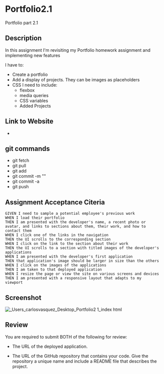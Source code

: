 # Portfolio2.1
Portfolio part 2.1

## Description
In this assignment I'm revisiting my Portfolio homework assignment and implementing new features

I have to: 
- Create a portfolio
- Add a display of projects. They can be images as placeholders
- CSS I need to include:
    - flexbox
    - media queries
    - CSS variables
    - Added Projects

## Link to Website
- 

## git commands
- git fetch
- git pull
- git add
- git commit -m ""
- git commit -a
- git push

## Assignment Acceptance Citeria
```
GIVEN I need to sample a potential employee's previous work
WHEN I load their portfolio
THEN I am presented with the developer's name, a recent photo or avatar, and links to sections about them, their work, and how to contact them
WHEN I click one of the links in the navigation
THEN the UI scrolls to the corresponding section
WHEN I click on the link to the section about their work
THEN the UI scrolls to a section with titled images of the developer's applications
WHEN I am presented with the developer's first application
THEN that application's image should be larger in size than the others
WHEN I click on the images of the applications
THEN I am taken to that deployed application
WHEN I resize the page or view the site on various screens and devices
THEN I am presented with a responsive layout that adapts to my viewport
```

## Screenshot
![_Users_carlosvasquez_Desktop_Portfolio2 1_index html](https://user-images.githubusercontent.com/63617482/136144701-3d87ad1e-cc9f-411f-85c5-9e417b4f27a4.png)



## Review

You are required to submit BOTH of the following for review:

* The URL of the deployed application.

* The URL of the GitHub repository that contains your code. Give the repository a unique name and include a README file that describes the project.
